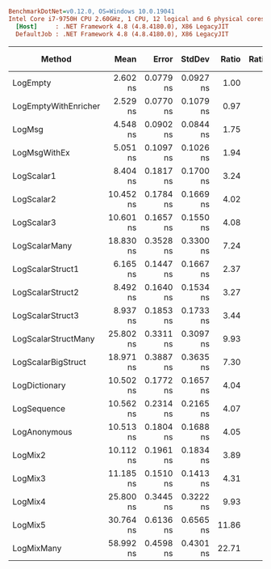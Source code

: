 ``` ini

BenchmarkDotNet=v0.12.0, OS=Windows 10.0.19041
Intel Core i7-9750H CPU 2.60GHz, 1 CPU, 12 logical and 6 physical cores
  [Host]     : .NET Framework 4.8 (4.8.4180.0), X86 LegacyJIT
  DefaultJob : .NET Framework 4.8 (4.8.4180.0), X86 LegacyJIT


```
|               Method |      Mean |     Error |    StdDev | Ratio | RatioSD |  Gen 0 | Gen 1 | Gen 2 | Allocated |
|--------------------- |----------:|----------:|----------:|------:|--------:|-------:|------:|------:|----------:|
|             LogEmpty |  2.602 ns | 0.0779 ns | 0.0927 ns |  1.00 |    0.00 |      - |     - |     - |         - |
| LogEmptyWithEnricher |  2.529 ns | 0.0770 ns | 0.1079 ns |  0.97 |    0.06 |      - |     - |     - |         - |
|               LogMsg |  4.548 ns | 0.0902 ns | 0.0844 ns |  1.75 |    0.08 |      - |     - |     - |         - |
|         LogMsgWithEx |  5.051 ns | 0.1097 ns | 0.1026 ns |  1.94 |    0.10 |      - |     - |     - |         - |
|           LogScalar1 |  8.404 ns | 0.1817 ns | 0.1700 ns |  3.24 |    0.17 |      - |     - |     - |         - |
|           LogScalar2 | 10.452 ns | 0.1784 ns | 0.1669 ns |  4.02 |    0.19 |      - |     - |     - |         - |
|           LogScalar3 | 10.601 ns | 0.1657 ns | 0.1550 ns |  4.08 |    0.19 |      - |     - |     - |         - |
|        LogScalarMany | 18.830 ns | 0.3528 ns | 0.3300 ns |  7.24 |    0.23 | 0.0053 |     - |     - |      28 B |
|     LogScalarStruct1 |  6.165 ns | 0.1447 ns | 0.1667 ns |  2.37 |    0.11 |      - |     - |     - |         - |
|     LogScalarStruct2 |  8.492 ns | 0.1640 ns | 0.1534 ns |  3.27 |    0.13 |      - |     - |     - |         - |
|     LogScalarStruct3 |  8.937 ns | 0.1853 ns | 0.1733 ns |  3.44 |    0.12 |      - |     - |     - |         - |
|  LogScalarStructMany | 25.802 ns | 0.3311 ns | 0.3097 ns |  9.93 |    0.45 | 0.0145 |     - |     - |      76 B |
|   LogScalarBigStruct | 18.971 ns | 0.3887 ns | 0.3635 ns |  7.30 |    0.36 |      - |     - |     - |         - |
|        LogDictionary | 10.502 ns | 0.1772 ns | 0.1657 ns |  4.04 |    0.19 | 0.0031 |     - |     - |      16 B |
|          LogSequence | 10.562 ns | 0.2314 ns | 0.2165 ns |  4.07 |    0.20 | 0.0031 |     - |     - |      16 B |
|         LogAnonymous | 10.513 ns | 0.1804 ns | 0.1688 ns |  4.05 |    0.19 | 0.0031 |     - |     - |      16 B |
|              LogMix2 | 10.112 ns | 0.1961 ns | 0.1834 ns |  3.89 |    0.19 |      - |     - |     - |         - |
|              LogMix3 | 11.185 ns | 0.1510 ns | 0.1413 ns |  4.31 |    0.20 |      - |     - |     - |         - |
|              LogMix4 | 25.800 ns | 0.3445 ns | 0.3222 ns |  9.93 |    0.45 | 0.0153 |     - |     - |      80 B |
|              LogMix5 | 30.764 ns | 0.6136 ns | 0.6565 ns | 11.86 |    0.65 | 0.0183 |     - |     - |      96 B |
|           LogMixMany | 58.992 ns | 0.4598 ns | 0.4301 ns | 22.71 |    0.98 | 0.0321 |     - |     - |     168 B |
